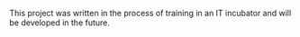 This project was written in the process of training in an IT incubator and will be developed in the future.
